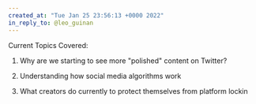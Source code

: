 ```yaml
---
created_at: "Tue Jan 25 23:56:13 +0000 2022"
in_reply_to: @leo_guinan
---
```


Current Topics Covered:

1. Why are we starting to see more "polished" content on Twitter?

2. Understanding how social media algorithms work

3. What creators do currently to protect themselves from platform lockin